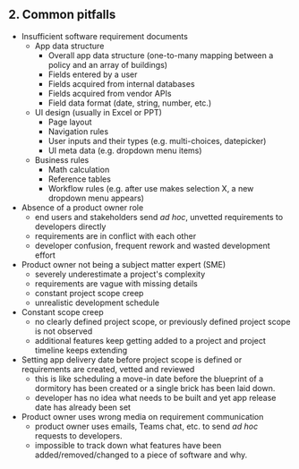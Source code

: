 ## 2. Common pitfalls
- Insufficient software requirement documents
  - App data structure
    - Overall app data structure (one-to-many mapping between a policy and an array of buildings)
    - Fields entered by a user
    - Fields acquired from internal databases
    - Fields acquired from vendor APIs
    - Field data format (date, string, number, etc.)
  - UI design (usually in Excel or PPT)
    - Page layout
    - Navigation rules
    - User inputs and their types (e.g. multi-choices, datepicker)
    - UI meta data (e.g. dropdown menu items)
  - Business rules
    - Math calculation
    - Reference tables
    - Workflow rules (e.g. after use makes selection X, a new dropdown menu appears)
- Absence of a product owner role
	- end users and stakeholders send <i>ad hoc</i>, unvetted requirements to developers directly
	- requirements are in conflict with each other
	- developer confusion, frequent rework and wasted development effort
- Product owner not being a subject matter expert (SME)
	- severely underestimate a project's complexity
	- requirements are vague with missing details
	- constant project scope creep
	- unrealistic development schedule
- Constant scope creep
	- no clearly defined project scope, or previously defined project scope is not observed
	- additional features keep getting added to a project and project timeline keeps extending
- Setting app delivery date before project scope is defined or requirements are created, vetted and reviewed
	- this is like scheduling a move-in date before the blueprint of a dormitory has been created or a single brick has been laid down.
	- developer has no idea what needs to be built and yet app release date has already been set
- Product owner uses wrong media on requirement communication
	- product owner uses emails, Teams chat, etc. to send <i>ad hoc</i> requests to developers.
	- impossible to track down what features have been added/removed/changed to a piece of software and why.
